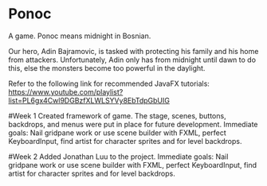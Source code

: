 # Ponoc
A game. Ponoc means midnight in Bosnian.

Our hero, Adin Bajramovic, is tasked with protecting his family and his home from attackers.
Unfortunately, Adin only has from midnight until dawn to do this, else the monsters become too powerful in the daylight.

Refer to the following link for recommended JavaFX tutorials: https://www.youtube.com/playlist?list=PL6gx4Cwl9DGBzfXLWLSYVy8EbTdpGbUIG


#Week 1
Created framework of game. The stage, scenes, buttons, backdrops, and menus were put in place for future development.
Immediate goals: Nail gridpane work or use scene builder with FXML, perfect KeyboardInput, find artist for character sprites and for level backdrops.


#Week 2
Added Jonathan Luu to the project. Immediate goals: Nail gridpane work or use scene builder with FXML, perfect KeyboardInput, find artist for character sprites and for level backdrops.
